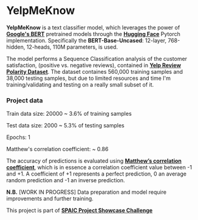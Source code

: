 # YelpMeKnow
**YelpMeKnow** is a text classifier model, which leverages the power of [**Google's BERT**](https://arxiv.org/pdf/1810.04805.pdf) pretrained models through the [**Hugging Face**](https://github.com/huggingface/pytorch-transformers) Pytorch implementation. 
Specifically the **BERT-Base-Uncased**: 12-layer, 768-hidden, 12-heads, 110M parameters, is used.

The model performs a Sequence Classification analysis of the customer satisfaction, (positive vs. negative reviews), contained in [**Yelp Review Polarity Dataset**](https://course.fast.ai/datasets).
The dataset containes 560,000 training samples and 38,000 testing samples, but due to limited resources and time I'm training/validating and testing on a really small subset of it.

### Project data
Train data size: 20000 ~ 3.6% of training samples

Test data size: 2000 ~ 5.3% of testing samples

Epochs: 1

Matthew's correlation coefficient: ~ 0.86

The accuracy of predictions is evaluated using [**Matthew’s correlation coefficient**](https://scikit-learn.org/stable/modules/generated/sklearn.metrics.matthews_corrcoef.html), which is in essence a correlation coefficient value between -1 and +1. A coefficient of +1 represents a perfect prediction, 0 an average random prediction and -1 an inverse prediction.

**N.B.**
[WORK IN PROGRESS] Data preparation and model require improvements and further training.

This project is part of [**SPAIC Project Showcase Challenge**](https://sites.google.com/udacity.com/secureprivateai-challenge/community/project-showcase-challenge)
